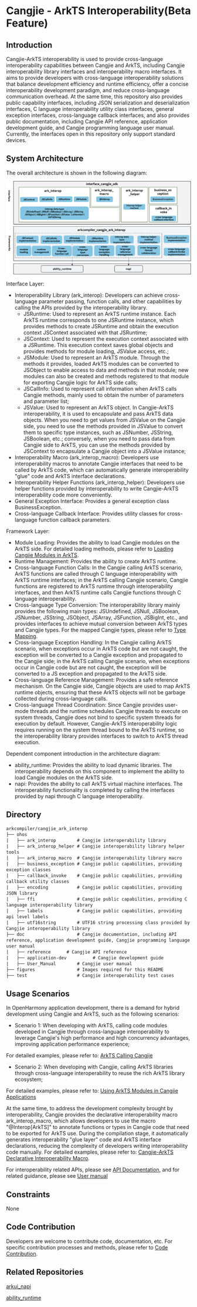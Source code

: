 # Cangjie - ArkTS Interoperability(Beta Feature)
## Introduction

Cangjie-ArkTS interoperability is used to provide cross-language interoperability capabilities between Cangjie and ArkTS, including Cangjie interoperability library interfaces and interoperability macro interfaces. It aims to provide developers with cross-language interoperability solutions that balance development efficiency and runtime efficiency, offer a concise interoperability development paradigm, and reduce cross-language communication overhead. At the same time, this repository also provides public capability interfaces, including JSON serialization and deserialization interfaces, C language interoperability utility class interfaces, general exception interfaces, cross-language callback interfaces, and also provides public documentation, including Cangjie API reference, application development guide, and Cangjie programming language user manual. Currently, the interfaces open in this repository only support standard devices.

## System Architecture

The overall architecture is shown in the following diagram:

![cangjie interop API](./figures/cangjie-interop_eng.png)

Interface Layer:

- Interoperability Library (ark_interop): Developers can achieve cross-language parameter passing, function calls, and other capabilities by calling the APIs provided by the interoperability library.
    - JSRuntime: Used to represent an ArkTS runtime instance. Each ArkTS runtime corresponds to one JSRuntime instance, which provides methods to create JSRuntime and obtain the execution context JSContext associated with that JSRuntime;
    - JSContext: Used to represent the execution context associated with a JSRuntime. This execution context saves global objects and provides methods for module loading, JSValue access, etc.;
    - JSModule: Used to represent an ArkTS module. Through the methods it provides, loaded ArkTS modules can be converted to JSObject to enable access to data and methods in that module; new modules can also be created and methods registered to that module for exporting Cangjie logic for ArkTS side calls;
    - JSCallInfo: Used to represent call information when ArkTS calls Cangjie methods, mainly used to obtain the number of parameters and parameter list;
    - JSValue: Used to represent an ArkTS object. In Cangjie-ArkTS interoperability, it is used to encapsulate and pass ArkTS data objects. When you need to get values from JSValue on the Cangjie side, you need to use the methods provided in JSValue to convert them to specific type instances, such as JSNumber, JSString, JSBoolean, etc.; conversely, when you need to pass data from Cangjie side to ArkTS, you can use the methods provided by JSContext to encapsulate a Cangjie object into a JSValue instance;
- Interoperability Macro (ark_interop_macro): Developers use interoperability macros to annotate Cangjie interfaces that need to be called by ArkTS code, which can automatically generate interoperability "glue" code and ArkTS interface declarations.
- Interoperability Helper Functions (ark_interop_helper): Developers use helper functions provided by interoperability to write Cangjie-ArkTS interoperability code more conveniently.
- General Exception Interface: Provides a general exception class BusinessException.
- Cross-language Callback Interface: Provides utility classes for cross-language function callback parameters.

Framework Layer:

- Module Loading: Provides the ability to load Cangjie modules on the ArkTS side. For detailed loading methods, please refer to [Loading Cangjie Modules in ArkTS](https://gitcode.com/openharmony-sig/arkcompiler_cangjie_ark_interop/blob/master/doc/User_Manual/source_en/FFI/cangjie-arkts/arkts_import_cangjie.md).
- Runtime Management: Provides the ability to create ArkTS runtime.
- Cross-language Function Calls: In the Cangjie calling ArkTS scenario, ArkTS functions are called through C language interoperability with ArkTS runtime interfaces; in the ArkTS calling Cangjie scenario, Cangjie functions are registered to ArkTS runtime through interoperability interfaces, and then ArkTS runtime calls Cangjie functions through C language interoperability.
- Cross-language Type Conversion: The interoperability library mainly provides the following main types: JSUndefined, JSNull, JSBoolean, JSNumber, JSString, JSObject, JSArray, JSFunction, JSBigInt, etc., and provides interfaces to achieve mutual conversion between ArkTS types and Cangjie types. For the mapped Cangjie types, please refer to [Type Mapping](https://gitcode.com/openharmony-sig/arkcompiler_cangjie_ark_interop/blob/master/doc/User_Manual/source_en/FFI/cangjie-arkts/interoperability_macro.md#%E7%B1%BB%E5%9E%8B%E6%98%A0%E5%B0%84).
- Cross-language Exception Handling: In the Cangjie calling ArkTS scenario, when exceptions occur in ArkTS code but are not caught, the exception will be converted to a Cangjie exception and propagated to the Cangjie side; in the ArkTS calling Cangjie scenario, when exceptions occur in Cangjie code but are not caught, the exception will be converted to a JS exception and propagated to the ArkTS side.
- Cross-language Reference Management: Provides a safe reference mechanism. On the Cangjie side, Cangjie objects are used to map ArkTS runtime objects, ensuring that these ArkTS objects will not be garbage collected during cross-language calls.
- Cross-language Thread Coordination: Since Cangjie provides user-mode threads and the runtime schedules Cangjie threads to execute on system threads, Cangjie does not bind to specific system threads for execution by default. However, Cangjie-ArkTS interoperability logic requires running on the system thread bound to the ArkTS runtime, so the interoperability library provides interfaces to switch to ArkTS thread execution.

Dependent component introduction in the architecture diagram:
- ability_runtime: Provides the ability to load dynamic libraries. The interoperability depends on this component to implement the ability to load Cangjie modules on the ArkTS side.
- napi: Provides the ability to call ArkTS virtual machine interfaces. The interoperability functionality is completed by calling the interfaces provided by napi through C language interoperability.

## Directory

```text
arkcompiler/cangjie_ark_interop
├── ohos
|   ├── ark_interop        # Cangjie interoperability library
|   ├── ark_interop_helper # Cangjie interoperability library helper tools
|   ├── ark_interop_macro  # Cangjie interoperability library macro
|   ├── business_exception # Cangjie public capabilities, providing exception classes
|   ├── callback_invoke    # Cangjie public capabilities, providing callback utility classes
|   ├── encoding           # Cangjie public capabilities, providing JSON library
|   ├── ffi                # Cangjie public capabilities, providing C language interoperability library
|   ├── labels             # Cangjie public capabilities, providing api level labels
|   ├── utf16string        # UTF16 string processing class provided by Cangjie interoperability library
├── doc                    # Cangjie documentation, including API reference, application development guide, Cangjie programming language user manual
|   ├── reference      # Cangjie API reference
|   ├── application-dev          # Cangjie development guide
|   ├── User_Manual        # Cangjie user manual
├── figures                # Images required for this README
├── test                   # Cangjie interoperability test cases
```

## Usage Scenarios

In OpenHarmony application development, there is a demand for hybrid development using Cangjie and ArkTS, such as the following scenarios:

- Scenario 1: When developing with ArkTS, calling code modules developed in Cangjie through cross-language interoperability to leverage Cangjie's high performance and high concurrency advantages, improving application performance experience;

For detailed examples, please refer to: [ArkTS Calling Cangjie](https://gitcode.com/openharmony-sig/arkcompiler_cangjie_ark_interop/blob/master/doc/User_Manual/source_en/FFI/cangjie-arkts/method_of_ArkTS_calling_cangjie.md)

- Scenario 2: When developing with Cangjie, calling ArkTS libraries through cross-language interoperability to reuse the rich ArkTS library ecosystem;

For detailed examples, please refer to: [Using ArkTS Modules in Cangjie Applications](https://gitcode.com/openharmony-sig/arkcompiler_cangjie_ark_interop/blob/master/doc/User_Manual/source_en/FFI/cangjie-arkts/using_arkts_module.md)

At the same time, to address the development complexity brought by interoperability, Cangjie provides the declarative interoperability macro ark_interop_macro, which allows developers to use the macro "@Interop[ArkTS]" to annotate functions or types in Cangjie code that need to be exported for ArkTS use. During the compilation stage, it automatically generates interoperability "glue layer" code and ArkTS interface declarations, reducing the complexity of developers writing interoperability code manually. For detailed examples, please refer to: [Cangjie-ArkTS Declarative Interoperability Macro](https://gitcode.com/openharmony-sig/arkcompiler_cangjie_ark_interop/blob/master/doc/User_Manual/source_en/FFI/cangjie-arkts/interoperability_macro.md).

For interoperability related APIs, please see [API Documentation](https://gitcode.com/openharmony-sig/arkcompiler_cangjie_ark_interop/blob/master/doc/reference/source_en/arkinterop/cj-apis-ark_interop.md), and for related guidance, please see [User manual](https://gitcode.com/openharmony-sig/arkcompiler_cangjie_ark_interop/blob/master/doc/User_Manual/source_en/FFI/cangjie-arkts/cangjie_arkts_overview.md)

## Constraints

None

## Code Contribution

Developers are welcome to contribute code, documentation, etc. For specific contribution processes and methods, please refer to [Code Contribution](https://gitcode.com/openharmony/docs/blob/master/en/contribute/code-contribution.md).

## Related Repositories

[arkui_napi](https://gitcode.com/openharmony/arkui_napi)

[ability_runtime](https://gitcode.com/openharmony/ability_ability_runtime)
